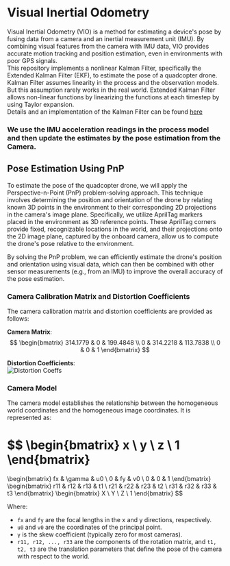 # Visual Inertial Odometry 
Visual Inertial Odometry (VIO) is a method for estimating a device's pose by fusing data from a camera and an inertial measurement unit (IMU). By combining visual features from the camera with IMU data, VIO provides accurate motion tracking and position estimation, even in environments with poor GPS signals.  
This repository implements a nonlinear Kalman Filter, specifically the Extended Kalman Filter (EKF), to estimate the pose of a quadcopter drone.   
Kalman Filter assumes linearity in the process and the observation models. But this assumption rarely works in the real world. Extended Kalman Filter allows non-linear functions by linearizing the functions at each timestep by using Taylor expansion.  
 Details and an implementation of the Kalman Filter can be found [here](https://github.com/shounaknaik/KalmanFilter)  

### We use the IMU acceleration readings in the process model and then update the estimates by the pose estimation from the Camera. 

## Pose Estimation Using PnP
To estimate the pose of the quadcopter drone, we will apply the Perspective-n-Point (PnP) problem-solving approach. This technique involves determining the position and orientation of the drone by relating known 3D points in the environment to their corresponding 2D projections in the camera's image plane. Specifically, we utilize AprilTag markers placed in the environment as 3D reference points. These AprilTag corners provide fixed, recognizable locations in the world, and their projections onto the 2D image plane, captured by the onboard camera, allow us to compute the drone's pose relative to the environment.

By solving the PnP problem, we can efficiently estimate the drone's position and orientation using visual data, which can then be combined with other sensor measurements (e.g., from an IMU) to improve the overall accuracy of the pose estimation. 

### Camera Calibration Matrix and Distortion Coefficients

The camera calibration matrix and distortion coefficients are provided as follows:

**Camera Matrix**:  
$$
\begin{bmatrix} 
314.1779 & 0 & 199.4848 \\ 
0 & 314.2218 & 113.7838 \\ 
0 & 0 & 1 
\end{bmatrix}
$$

**Distortion Coefficients**:  
![Distortion Coeffs](https://latex.codecogs.com/svg.image?\begin{bmatrix}-0.438607&0.248625&0.00072&-0.000476&-0.0911\end{bmatrix})

### Camera Model

The camera model establishes the relationship between the homogeneous world coordinates and the homogeneous image coordinates. It is represented as:

$$
\begin{bmatrix} 
x \\ 
y \\ 
z \\ 
1 
\end{bmatrix}
=
\begin{bmatrix} 
fx & \gamma & u0 \\ 
0 & fy & v0 \\ 
0 & 0 & 1 
\end{bmatrix}
\begin{bmatrix} 
r11 & r12 & r13 & t1 \\ 
r21 & r22 & r23 & t2 \\ 
r31 & r32 & r33 & t3 
\end{bmatrix}
\begin{bmatrix} 
X \\ 
Y \\ 
Z \\ 
1 
\end{bmatrix}
$$

Where:

- `fx` and `fy` are the focal lengths in the x and y directions, respectively.
- `u0` and `v0` are the coordinates of the principal point.
- `γ` is the skew coefficient (typically zero for most cameras).
- `r11, r12, ..., r33` are the components of the rotation matrix, and `t1, t2, t3` are the translation parameters that define the pose of the camera with respect to the world.

